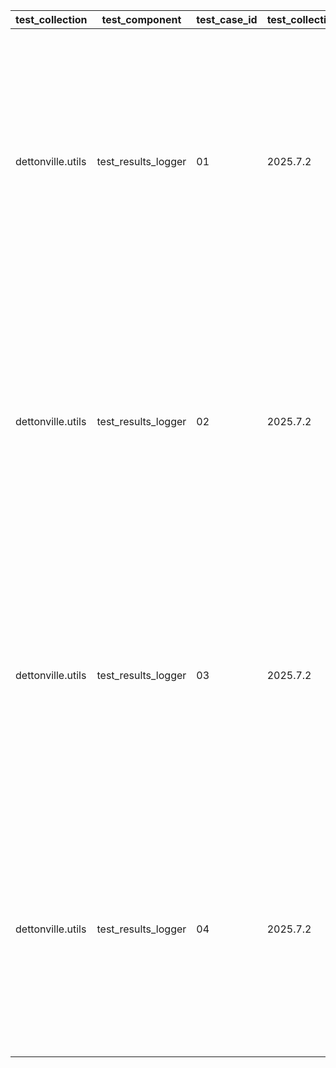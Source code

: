 | test_collection | test_component | test_case_id | test_collection_version | test_description | test_job_link | test_component_git_branch | test_component_git_commit_hash | test_failed | test_date | assertions | test_details_link |
| --- | --- | --- | --- | --- | --- | --- | --- | --- | --- | --- | --- |
| dettonville.utils | test_results_logger | 01 | 2025.7.2 | init test | ljohnson:/Users/ljohnson/repos/ansible/ansible_collections/dettonville/utils/tests/integration/targets | main | 4606bcb | True | 2025-07-08T18:34:03Z | {'validate_changed': {'failed': False, 'msg': 'All assertions passed'}, 'validate_failed': {'failed': False, 'msg': 'All assertions passed'}, 'validate_message': {'failed': False, 'msg': 'All assertions passed'}, 'validate_results': {'failed': True, 'msg': 'Difference found between test_results and test_expected!'}} | [test details](./test_01/test-results.detailed.yml) |
| dettonville.utils | test_results_logger | 02 | 2025.7.2 | update test | ljohnson:/Users/ljohnson/repos/ansible/ansible_collections/dettonville/utils/tests/integration/targets | main | 97ff8d7 | False | 2025-07-05T18:37:20Z | {'validate_changed': {'failed': False, 'msg': 'All assertions passed'}, 'validate_failed': {'failed': False, 'msg': 'All assertions passed'}, 'validate_message': {'failed': False, 'msg': 'All assertions passed'}, 'validate_results': {'failed': False, 'msg': 'All assertions passed'}} | [test details](./test_02/test-results.detailed.yml) |
| dettonville.utils | test_results_logger | 03 | 2025.7.2 | update test cases with junit report | ljohnson:/Users/ljohnson/repos/ansible/ansible_collections/dettonville/utils/tests/integration/targets | main | 97ff8d7 | False | 2025-07-05T18:37:20Z | {'validate_changed': {'failed': False, 'msg': 'All assertions passed'}, 'validate_failed': {'failed': False, 'msg': 'All assertions passed'}, 'validate_message': {'failed': False, 'msg': 'All assertions passed'}, 'validate_results': {'failed': False, 'msg': 'All assertions passed'}} | [test details](./test_03/test-results.detailed.yml) |
| dettonville.utils | test_results_logger | 04 | 2025.7.2 | update nested test cases with junit report | ljohnson:/Users/ljohnson/repos/ansible/ansible_collections/dettonville/utils/tests/integration/targets | main | 97ff8d7 | False | 2025-07-05T18:37:20Z | {'validate_changed': {'failed': False, 'msg': 'All assertions passed'}, 'validate_failed': {'failed': False, 'msg': 'All assertions passed'}, 'validate_message': {'failed': False, 'msg': 'All assertions passed'}, 'validate_results': {'failed': False, 'msg': 'All assertions passed'}} | [test details](./test_04/test-results.detailed.yml) |
